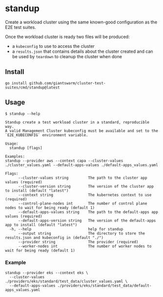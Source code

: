 # standup

Create a workload cluster using the same known-good configuration as the E2E test suites.

Once the workload cluster is ready two files will be produced:

* a `kubeconfig` to use to access the cluster
* a `results.json` that contains details about the cluster created and can be used by `teardown` to cleanup the cluster when done

## Install

```shell
go install github.com/giantswarm/cluster-test-suites/cmd/standup@latest
```

## Usage

```
$ standup --help

Standup create a test workload cluster in a standard, reproducible way.
A valid Management Cluster kubeconfig must be available and set to the `E2E_KUBECONFIG` environment variable.

Usage:
  standup [flags]

Examples:
standup --provider aws --context capa --cluster-values ./cluster_values.yaml --default-apps-values ./default-apps_values.yaml

Flags:
      --cluster-values string         The path to the cluster app values (required)
      --cluster-version string        The version of the cluster app to install (default "latest")
      --context string                The kubernetes context to use (required)
      --control-plane-nodes int       The number of control plane nodes to wait for being ready (default 1)
      --default-apps-values string    The path to the default-apps app values (required)
      --default-apps-version string   The version of the default-apps app to install (default "latest")
  -h, --help                          help for standup
      --output string                 The directory to store the results.json and kubeconfig in (default "./")
      --provider string               The provider (required)
      --worker-nodes int              The number of worker nodes to wait for being ready (default 1)
```

### Example

```
standup --provider eks --context eks \
  --cluster-values ./providers/eks/standard/test_data/cluster_values.yaml \
  --default-apps-values ./providers/eks/standard/test_data/default-apps_values.yaml
```

